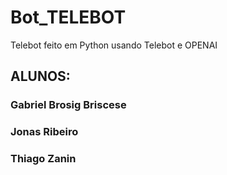 # Bot_TELEBOT
Telebot feito em Python usando Telebot e OPENAI

## ALUNOS:

### Gabriel Brosig Briscese
### Jonas Ribeiro
### Thiago Zanin
